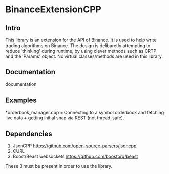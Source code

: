 # BinanceExtensionCPP

## Intro 

This library is an extension for the API of Binance. It is used to help write trading algorithms on Binance. 
The design is delibaretly attempting to reduce 'thinking' during runtime, by using clever methods such as CRTP and the 'Params' object. 
No virtual classes/methods are used in this library.

## Documentation

documentation

## Examples
*orderbook_manager.cpp = Connecting to a symbol orderbook and fetching live data + getting initial snap via REST (not thread-safe).

## Dependencies

1. JsonCPP https://github.com/open-source-parsers/jsoncpp
2. CURL 
3. Boost/Beast websockets https://github.com/boostorg/beast

These 3 must be present in order to use the library.
